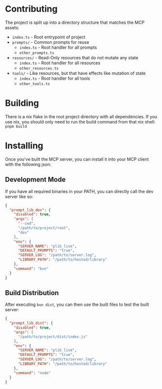 # Contributing

The project is split up into a directory structure that matches the MCP assets:
- `index.ts` - Root entrypoint of project
- `prompts/` - Common prompts for reuse
  - `index.ts` - Root handler for all prompts
  - `other_prompts.ts`
- `resources/` - Read-Only resources that do not mutate any state
  - `index.ts` - Root handler for all resources
  - `other_resources.ts`
- `tools/` - Like resources, but that have effects like mutation of state
  - `index.ts` - Root handler for all tools
  - `other_tools.ts`

# Building

There is a nix flake in the root project directory with all dependencies.
If you use nix, you should only need to run the build command from that nix shell:
`pnpm build`

# Installing

Once you've built the MCP server, you can install it into your MCP client with the following json:

## Development Mode

If you have all required binaries in your PATH, you can directly call the dev server like so:
```json
{
  "prompt_lib_dev": {
    "disabled": true,
    "args": [
      "--cwd",
      "/path/to/project/root",
      "dev"
    ],
    "env": {
      "SERVER_NAME": "plib_live",
      "DEFAULT_PROMPTS": "true",
      "SERVER_LOG": "/path/to/server.log",
      "LIBRARY_PATH": "/path/to/hosted/library"
    },
    "command": "bun"
  }
}
```

## Build Distribution

After executing `bun dist`, you can then use the built files to test the built server:
```json
{
  "prompt_lib_dist": {
    "disabled": true,
    "args": [
      "/path/to/project/dist/index.js"
    ],
    "env": {
      "SERVER_NAME": "plib_live",
      "DEFAULT_PROMPTS": "true",
      "SERVER_LOG": "/path/to/server.log",
      "LIBRARY_PATH": "/path/to/hosted/library"
    },
    "command": "node"
  }
}
```
